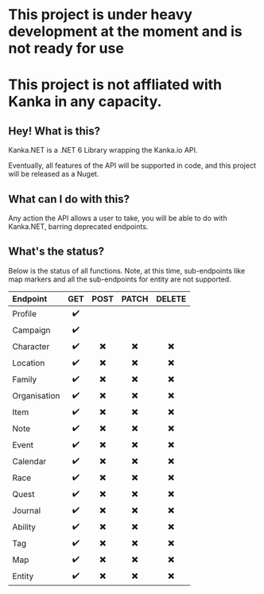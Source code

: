 # This project is under heavy development at the moment and is not ready for use
# This project is not affliated with Kanka in any capacity.

## Hey! What is this?

Kanka.NET is a .NET 6 Library wrapping the Kanka.io API.

Eventually, all features of the API will be supported in code, and this project will be released as a Nuget.

## What can I do with this?

Any action the API allows a user to take, you will be able to do with Kanka.NET, barring deprecated endpoints.

## What's the status?

Below is the status of all functions. Note, at this time, sub-endpoints like map markers and all the sub-endpoints for entity are not supported.

| Endpoint | GET | POST | PATCH | DELETE |
|:------------|:----------------------:|:----------------------:|:----------------------:|:----------------------:|
|Profile      |:heavy_check_mark:      ||||
|Campaign     |:heavy_check_mark:      ||||
|Character    |:heavy_check_mark:      |:heavy_multiplication_x:|:heavy_multiplication_x:|:heavy_multiplication_x:|
|Location     |:heavy_check_mark:      |:heavy_multiplication_x:|:heavy_multiplication_x:|:heavy_multiplication_x:|
|Family       |:heavy_check_mark:      |:heavy_multiplication_x:|:heavy_multiplication_x:|:heavy_multiplication_x:|
|Organisation |:heavy_check_mark:      |:heavy_multiplication_x:|:heavy_multiplication_x:|:heavy_multiplication_x:|
|Item         |:heavy_check_mark: 	   |:heavy_multiplication_x:|:heavy_multiplication_x:|:heavy_multiplication_x:|
|Note         |:heavy_check_mark:      |:heavy_multiplication_x:|:heavy_multiplication_x:|:heavy_multiplication_x:|
|Event        |:heavy_check_mark:      |:heavy_multiplication_x:|:heavy_multiplication_x:|:heavy_multiplication_x:|
|Calendar     |:heavy_check_mark:	   |:heavy_multiplication_x:|:heavy_multiplication_x:|:heavy_multiplication_x:|
|Race         |:heavy_check_mark:      |:heavy_multiplication_x:|:heavy_multiplication_x:|:heavy_multiplication_x:|
|Quest        |:heavy_check_mark:      |:heavy_multiplication_x:|:heavy_multiplication_x:|:heavy_multiplication_x:|
|Journal      |:heavy_check_mark:      |:heavy_multiplication_x:|:heavy_multiplication_x:|:heavy_multiplication_x:|
|Ability      |:heavy_check_mark:	   |:heavy_multiplication_x:|:heavy_multiplication_x:|:heavy_multiplication_x:|
|Tag          |:heavy_check_mark:      |:heavy_multiplication_x:|:heavy_multiplication_x:|:heavy_multiplication_x:|
|Map		  |:heavy_check_mark:	   |:heavy_multiplication_x:|:heavy_multiplication_x:|:heavy_multiplication_x:|
|Entity	      |:heavy_check_mark:	   |:heavy_multiplication_x:|:heavy_multiplication_x:|:heavy_multiplication_x:|
